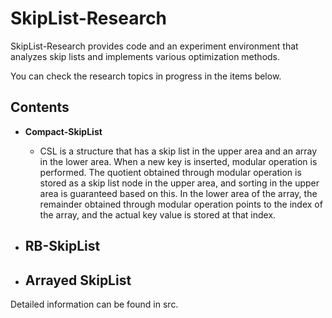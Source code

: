 # SkipList-Research

SkipList-Research provides code and an experiment environment that analyzes skip lists and implements various optimization methods.

You can check the research topics in progress in the items below.

## Contents

- **Compact-SkipList**
  - CSL is a structure that has a skip list in the upper area and an array in the lower area. When a new key is inserted, modular operation is performed. The quotient obtained through modular operation is stored as a skip list node in the upper area, and sorting in the upper area is guaranteed based on this. In the lower area of the array, the remainder obtained through modular operation points to the index of the array, and the actual key value is stored at that index. 

- **RB-SkipList**
  - 

- **Arrayed SkipList**
  - 

Detailed information can be found in src.
